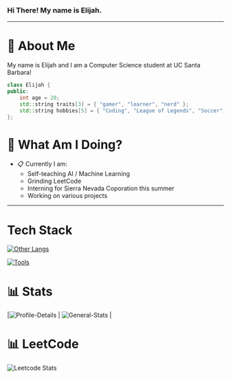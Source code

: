 ### Hi There! My name is Elijah.
-----
# :postbox: About Me
My name is Elijah and I am a Computer Science student at UC Santa Barbara!

```c++
class Elijah {
public:
    int age = 20;
    std::string traits[3] = { "gamer", "learner", "nerd" };
    std::string hobbies[5] = { "Coding", "League of Legends", "Soccer", "Basketball", "Reading" };
};
```
# :round_pushpin: What Am I Doing?
- :clipboard: Currently I am:
  - Self-teaching AI / Machine Learning
  - Grinding LeetCode
  - Interning for Sierra Nevada Coporation this summer
  - Working on various projects
-----

# Tech Stack

[![Other Langs](https://skillicons.dev/icons?i=python,js,nodejs,html,css,cpp,c&theme=dark)](https://skillicons.dev)

[![Tools](https://skillicons.dev/icons?i=vscode,heroku,github&theme=dark)](https://skillicons.dev)

# :bar_chart: Stats

|![Profile-Details](http://github-profile-summary-cards.vercel.app/api/cards/profile-details?username=elijahelephant&theme=github_dark)          | ![General-Stats](http://github-profile-summary-cards.vercel.app/api/cards/stats?username=elijahelephant&theme=github_dark)     |

# :bar_chart: LeetCode
![Leetcode Stats](https://leetcard.jacoblin.cool/williamsej26)

